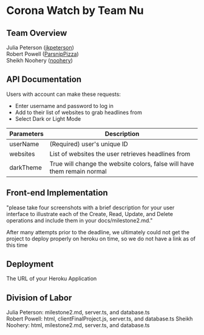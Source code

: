 # Corona Watch by Team Nu  

## Team Overview
Julia Peterson ([jkpeterson](https://github.com/jkpeterson))    
Robert Powell ([ParsnipPizza](https://github.com/ParsnipPizza))  
Sheikh Noohery ([noohery](https://github.com/noohery))  

## API Documentation
Users with account can make these requests:
+ Enter username and password to log in
+ Add to their list of websites to grab headlines from
+ Select Dark or Light Mode

| Parameters    | Description  |
| ------------- |--------------|
| userName      | (Required) user's unique ID |
| websites      | List of websites the user retrieves headlines from |
| darkTheme     | True will change the website colors, false will have them remain normal |

## Front-end Implementation
"please take four screenshots with a brief description for your user interface to illustrate each of the Create, Read, Update, and Delete operations and include them in your docs/milestone2.md."

After many attempts prior to the deadline, we ultimately could not get the project to deploy properly on heroku on time, so we do not have a link as of this time 

## Deployment
The URL of your Heroku Application

## Division of Labor
Julia Peterson: milestone2.md, server.ts, and database.ts     
Robert Powell: html, clientFinalProject.js, server.ts, and database.ts 
Sheikh Noohery: html, milestone2.md, server.ts, and database.ts  
